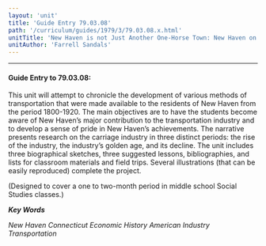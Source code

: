 ```yaml
---
layout: 'unit'
title: 'Guide Entry 79.03.08'
path: '/curriculum/guides/1979/3/79.03.08.x.html'
unitTitle: 'New Haven is not Just Another One-Horse Town: New Haven on the Move, 1800-1920'
unitAuthor: 'Farrell Sandals'
---
```


<body>
<hr/>
 <h4>
  Guide Entry to 79.03.08:
 </h4>
 This unit will attempt to chronicle the development of various methods of transportation that were made available to the residents of New Haven from the period 1800-1920.  The main objectives are to have the students become aware of New Haven’s major contribution to the transportation industry and to develop a sense of pride in New Haven’s achievements.  The narrative presents research on the carriage industry in three distinct periods: the rise of the industry, the industry’s golden age, and its decline.  The unit includes three biographical sketches, three suggested lessons, bibliographies, and lists for classroom materials and field trips.  Several illustrations (that can be easily reproduced) complete the project.
 <p>
  (Designed to cover a one to two-month period in middle school Social Studies classes.)
 </p>
<p>
  <b>
   <i>
    Key Words
   </i>
  </b>
  <br/>
 </p>
 <p>
  <i>
   New Haven Connecticut Economic History American Industry Transportation
  </i>
 </p>

</body>
